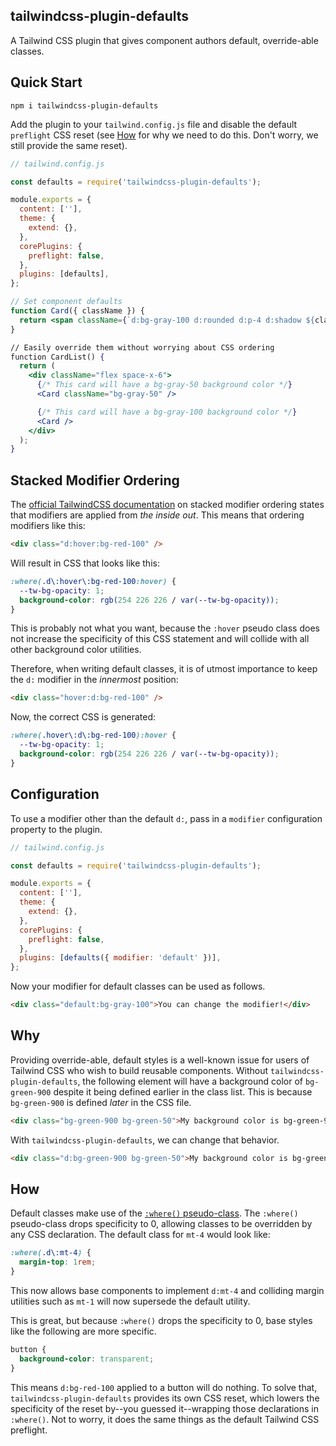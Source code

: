 ## tailwindcss-plugin-defaults

A Tailwind CSS plugin that gives component authors default, override-able classes.

## Quick Start

```
npm i tailwindcss-plugin-defaults
```

Add the plugin to your `tailwind.config.js` file and disable the default `preflight` CSS reset (see [How](#how) for why we need to do this. Don't worry, we still provide the same reset).

```js
// tailwind.config.js

const defaults = require('tailwindcss-plugin-defaults');

module.exports = {
  content: [''],
  theme: {
    extend: {},
  },
  corePlugins: {
    preflight: false,
  },
  plugins: [defaults],
};
```

```jsx
// Set component defaults
function Card({ className }) {
  return <span className={`d:bg-gray-100 d:rounded d:p-4 d:shadow ${className}`}>;
}

// Easily override them without worrying about CSS ordering
function CardList() {
  return (
    <div className="flex space-x-6">
      {/* This card will have a bg-gray-50 background color */}
      <Card className="bg-gray-50" />

      {/* This card will have a bg-gray-100 background color */}
      <Card />
    </div>
  );
}
```

## Stacked Modifier Ordering

The [official TailwindCSS documentation](https://tailwindcss.com/docs/hover-focus-and-other-states#ordering-stacked-modifiers) on stacked modifier ordering states that modifiers are applied from _the inside out_. This means that ordering modifiers like this:

```html
<div class="d:hover:bg-red-100" />
```

Will result in CSS that looks like this:

```css
:where(.d\:hover\:bg-red-100:hover) {
  --tw-bg-opacity: 1;
  background-color: rgb(254 226 226 / var(--tw-bg-opacity));
}
```

This is probably not what you want, because the `:hover` pseudo class does not increase the specificity of this CSS statement and will collide with all other background color utilities.

Therefore, when writing default classes, it is of utmost importance to keep the `d:` modifier in the _*innermost*_ position:

```html
<div class="hover:d:bg-red-100" />
```

Now, the correct CSS is generated:

```css
:where(.hover\:d\:bg-red-100):hover {
  --tw-bg-opacity: 1;
  background-color: rgb(254 226 226 / var(--tw-bg-opacity));
}
```

## Configuration

To use a modifier other than the default `d:`, pass in a `modifier` configuration property to the plugin.

```js
// tailwind.config.js

const defaults = require('tailwindcss-plugin-defaults');

module.exports = {
  content: [''],
  theme: {
    extend: {},
  },
  corePlugins: {
    preflight: false,
  },
  plugins: [defaults({ modifier: 'default' })],
};
```

Now your modifier for default classes can be used as follows.

```html
<div class="default:bg-gray-100">You can change the modifier!</div>
```

## Why

Providing override-able, default styles is a well-known issue for users of Tailwind CSS who wish to build reusable components. Without `tailwindcss-plugin-defaults`, the following element will have a background color of `bg-green-900` despite it being defined earlier in the class list. This is because `bg-green-900` is defined _later_ in the CSS file.

```html
<div class="bg-green-900 bg-green-50">My background color is bg-green-900 😢</div>
```

With `tailwindcss-plugin-defaults`, we can change that behavior.

```html
<div class="d:bg-green-900 bg-green-50">My background color is bg-green-50! 😄</div>
```

## How

Default classes make use of the [`:where()` pseudo-class](https://developer.mozilla.org/en-US/docs/Web/CSS/:where). The `:where()` pseudo-class drops specificity to 0, allowing classes to be overridden by any CSS declaration. The default class for `mt-4` would look like:

```css
:where(.d\:mt-4) {
  margin-top: 1rem;
}
```

This now allows base components to implement `d:mt-4` and colliding margin utilities such as `mt-1` will now supersede the default utility.

This is great, but because `:where()` drops the specificity to 0, base styles like the following are more specific.

```css
button {
  background-color: transparent;
}
```

This means `d:bg-red-100` applied to a button will do nothing. To solve that, `tailwindcss-plugin-defaults` provides its own CSS reset, which lowers the specificity of the reset by--you guessed it--wrapping those declarations in `:where()`. Not to worry, it does the same things as the default Tailwind CSS preflight.
